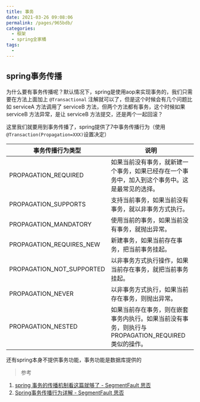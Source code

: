 ```yaml
---
title: 事务
date: 2021-03-26 09:08:06
permalink: /pages/965bdb/
categories:
  - 框架
  - spring全家桶
tags:
  - 
---
```

## spring事务传播

为什么要有事务传播呢？默认情况下，spring是使用aop来实现事务的，我们只需要在方法上面加上 `@Transactional` 注解就可以了，但是这个时候会有几个问题比如 serviceA 方法调用了 serviceB 方法，但两个方法都有事务，这个时候如果 serviceB 方法异常，是让 serviceB 方法提交，还是两个一起回滚？

这里我们就要用到事务传播了，spring提供了7中事务传播行为（使用`@Transaction(Propagation=XXX)`设置决定）

| 事务传播行为类型          | 说明                                                         |
| ------------------------- | ------------------------------------------------------------ |
| PROPAGATION_REQUIRED      | 如果当前没有事务，就新建一个事务，如果已经存在一个事务中，加入到这个事务中。这是最常见的选择。 |
| PROPAGATION_SUPPORTS      | 支持当前事务，如果当前没有事务，就以非事务方式执行。         |
| PROPAGATION_MANDATORY     | 使用当前的事务，如果当前没有事务，就抛出异常。               |
| PROPAGATION_REQUIRES_NEW  | 新建事务，如果当前存在事务，把当前事务挂起。                 |
| PROPAGATION_NOT_SUPPORTED | 以非事务方式执行操作，如果当前存在事务，就把当前事务挂起。   |
| PROPAGATION_NEVER         | 以非事务方式执行，如果当前存在事务，则抛出异常。             |
| PROPAGATION_NESTED        | 如果当前存在事务，则在嵌套事务内执行。如果当前没有事务，则执行与PROPAGATION_REQUIRED类似的操作。 |

还有spring本身不提供事务功能，事务功能是数据库提供的

> 参考

1. [spring 事务的传播机制看这篇就够了 - SegmentFault 思否](https://segmentfault.com/a/1190000020386113)
2. [Spring事务传播行为详解 - SegmentFault 思否](https://segmentfault.com/a/1190000013341344)

